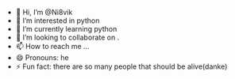 - 👋 Hi, I’m @Ni8vik
- 👀 I’m interested in python
- 🌱 I’m currently learning python
- 💞️ I’m looking to collaborate on .
- 📫 How to reach me ...
- 😄 Pronouns: he
- ⚡ Fun fact: there are so many people that should be alive(danke)

<!---
Ni8vik/Ni8vik is a ✨ special ✨ repository because its `README.md` (this file) appears on your GitHub profile.
You can click the Preview link to take a look at your changes.
--->
